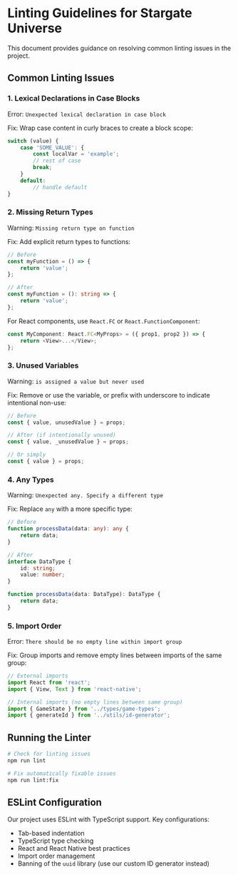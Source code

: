 # Linting Guidelines for Stargate Universe

This document provides guidance on resolving common linting issues in the project.

## Common Linting Issues

### 1. Lexical Declarations in Case Blocks

Error: `Unexpected lexical declaration in case block`

Fix: Wrap case content in curly braces to create a block scope:

```typescript
switch (value) {
	case 'SOME_VALUE': {
		const localVar = 'example';
		// rest of case
		break;
	}
	default:
		// handle default
}
```

### 2. Missing Return Types

Warning: `Missing return type on function`

Fix: Add explicit return types to functions:

```typescript
// Before
const myFunction = () => {
	return 'value';
};

// After
const myFunction = (): string => {
	return 'value';
};
```

For React components, use `React.FC` or `React.FunctionComponent`:

```typescript
const MyComponent: React.FC<MyProps> = ({ prop1, prop2 }) => {
	return <View>...</View>;
};
```

### 3. Unused Variables

Warning: `is assigned a value but never used`

Fix: Remove or use the variable, or prefix with underscore to indicate intentional non-use:

```typescript
// Before
const { value, unusedValue } = props;

// After (if intentionally unused)
const { value, _unusedValue } = props;

// Or simply
const { value } = props;
```

### 4. Any Types

Warning: `Unexpected any. Specify a different type`

Fix: Replace `any` with a more specific type:

```typescript
// Before
function processData(data: any): any {
	return data;
}

// After
interface DataType {
	id: string;
	value: number;
}

function processData(data: DataType): DataType {
	return data;
}
```

### 5. Import Order

Error: `There should be no empty line within import group`

Fix: Group imports and remove empty lines between imports of the same group:

```typescript
// External imports
import React from 'react';
import { View, Text } from 'react-native';

// Internal imports (no empty lines between same group)
import { GameState } from '../types/game-types';
import { generateId } from '../utils/id-generator';
```

## Running the Linter

```bash
# Check for linting issues
npm run lint

# Fix automatically fixable issues
npm run lint:fix
```

## ESLint Configuration

Our project uses ESLint with TypeScript support. Key configurations:

- Tab-based indentation
- TypeScript type checking
- React and React Native best practices
- Import order management
- Banning of the `uuid` library (use our custom ID generator instead) 
